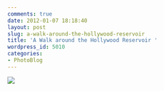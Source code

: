 ```yaml
---
comments: true
date: 2012-01-07 18:18:40
layout: post
slug: a-walk-around-the-hollywood-reservoir
title: 'A Walk around the Hollywood Reservoir '
wordpress_id: 5010
categories:
- PhotoBlog
---
```


![](http://ryanfitzer.com/main/wp-content/uploads/2012/01/Camera-Photo-950x709.jpg)
